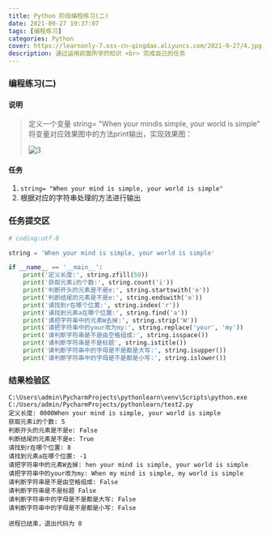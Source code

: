 ```yaml
---
title: Python 阶段编程练习(二)
date: 2021-09-27 19:37:07
tags: [编程练习]
categories: Python
cover: https://learnonly-7.oss-cn-qingdao.aliyuncs.com/2021-9-27/4.jpg
description: 通过运用前面所学的知识 <br> 完成自己的任务
---
```


###  编程练习(二)

#### 说明

> 定义一个变量 string= "When your mindis simple, your world is simple" 将变量对应效果图中的方法print输出，实现效果图：
>
> ![3](https://learnonly-7.oss-cn-qingdao.aliyuncs.com/2021-9-27/3.jpg)

#### 任务

1. `string= "When your mind is simple, your world is simple"`
2. 根据对应的字符串处理的方法进行输出

### 任务提交区

```python
# coding:utf-8

string = 'When your mind is simple, your world is simple'

if __name__ == '__main__':
    print('定义长度:', string.zfill(50))
    print('获取元素i的个数:', string.count('i'))
    print('判断开头的元素是不是e:', string.startswith('e'))
    print('判断结尾的元素是不是e:', string.endswith('e'))
    print('请找到r在哪个位置:', string.index('r'))
    print('请找到元素a在哪个位置:', string.find('a'))
    print('请把字符串中的元素W去掉:', string.strip('W'))
    print('请把字符串中的your改为my:', string.replace('your', 'my'))
    print('请判断字符串是不是由空格组成:', string.isspace())
    print('请判断字符串是不是标题', string.istitle())
    print('请判断字符串中的字母是不是都是大写:', string.isupper())
    print('请判断字符串中的字母是不是都是小写:', string.islower())

```

### 结果检验区

```Cmd
C:\Users\admin\PycharmProjects\pythonlearn\venv\Scripts\python.exe C:/Users/admin/PycharmProjects/pythonlearn/test2.py
定义长度: 0000When your mind is simple, your world is simple
获取元素i的个数: 5
判断开头的元素是不是e: False
判断结尾的元素是不是e: True
请找到r在哪个位置: 8
请找到元素a在哪个位置: -1
请把字符串中的元素W去掉: hen your mind is simple, your world is simple
请把字符串中的your改为my: When my mind is simple, my world is simple
请判断字符串是不是由空格组成: False
请判断字符串是不是标题 False
请判断字符串中的字母是不是都是大写: False
请判断字符串中的字母是不是都是小写: False

进程已结束，退出代码为 0

```


